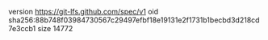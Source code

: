 version https://git-lfs.github.com/spec/v1
oid sha256:88b748f03984730567c29497efbf18e19131e2f1731b1becbd3d218cd7e3ccb1
size 14772
